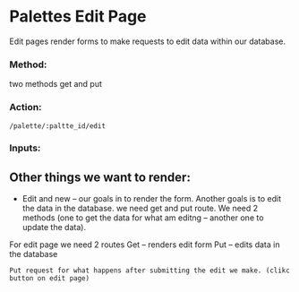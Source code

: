 # Palettes Edit Page

Edit pages render forms to make requests to edit data within our database.

### Method:

two methods get and put 

### Action:
`/palette/:paltte_id/edit`
### Inputs:

## Other things we want to render:

-	Edit and new –  our goals in to render the form. Another goals is to edit the data in the database. 
we need get and put route. We need 2 methods (one to get the data for what am editng – another one to update the data). 

For edit page we need 2 routes 
Get – renders edit form 
Put – edits data in the database 

	Put request for what happens after submitting the edit we make. (clikc button on edit page) 


